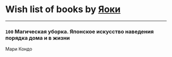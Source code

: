 # Wish list of books by [Яоки](https://www.facebook.com/app_scoped_user_id/645367365616748/)
---

### `100` Магическая уборка. Японское искусство наведения порядка дома и в жизни
Мари Кондо


